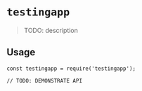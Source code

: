 # `testingapp`

> TODO: description

## Usage

```
const testingapp = require('testingapp');

// TODO: DEMONSTRATE API
```
